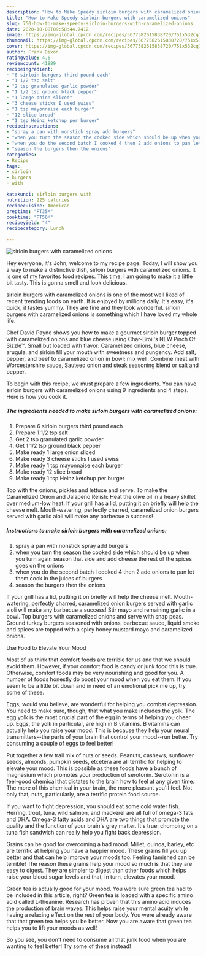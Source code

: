 ```yaml
---
description: "How to Make Speedy sirloin burgers with caramelized onions"
title: "How to Make Speedy sirloin burgers with caramelized onions"
slug: 750-how-to-make-speedy-sirloin-burgers-with-caramelized-onions
date: 2020-10-08T09:58:44.741Z
image: https://img-global.cpcdn.com/recipes/5677582615838720/751x532cq70/sirloin-burgers-with-caramelized-onions-recipe-main-photo.jpg
thumbnail: https://img-global.cpcdn.com/recipes/5677582615838720/751x532cq70/sirloin-burgers-with-caramelized-onions-recipe-main-photo.jpg
cover: https://img-global.cpcdn.com/recipes/5677582615838720/751x532cq70/sirloin-burgers-with-caramelized-onions-recipe-main-photo.jpg
author: Frank Dixon
ratingvalue: 4.6
reviewcount: 41889
recipeingredient:
- "6 sirloin burgers third pound each"
- "1 1/2 tsp salt"
- "2 tsp granulated garlic powder"
- "1 1/2 tsp ground black pepper"
- "1 large onion sliced"
- "3 cheese sticks I used swiss"
- "1 tsp mayonnaise each burger"
- "12 slice bread"
- "1 tsp Heinz ketchup per burger"
recipeinstructions:
- "spray a pan with nonstick spray add burgers"
- "when you turn the season the cooked side which should be up when you turn again season that side and add cheese the rest of the spices goes on the onions"
- "when you do the second batch I cooked 4 then 2 add onions to pan let them cook in the juices of burgers"
- "season the burgers then the onions"
categories:
- Recipe
tags:
- sirloin
- burgers
- with

katakunci: sirloin burgers with 
nutrition: 225 calories
recipecuisine: American
preptime: "PT35M"
cooktime: "PT56M"
recipeyield: "4"
recipecategory: Lunch

---
```



![sirloin burgers with caramelized onions](https://img-global.cpcdn.com/recipes/5677582615838720/751x532cq70/sirloin-burgers-with-caramelized-onions-recipe-main-photo.jpg)

Hey everyone, it's John, welcome to my recipe page. Today, I will show you a way to make a distinctive dish, sirloin burgers with caramelized onions. It is one of my favorites food recipes. This time, I am going to make it a little bit tasty. This is gonna smell and look delicious.

sirloin burgers with caramelized onions is one of the most well liked of recent trending foods on earth. It is enjoyed by millions daily. It's easy, it's quick, it tastes yummy. They are fine and they look wonderful. sirloin burgers with caramelized onions is something which I have loved my whole life.

Chef David Payne shows you how to make a gourmet sirloin burger topped with caramelized onions and blue cheese using Char-Broil&#39;s NEW Pinch Of Sizzle™. Small but loaded with flavor: Caramelized onions, blue cheese, arugula, and sirloin fill your mouth with sweetness and pungency. Add salt, pepper, and beef to caramelized onion in bowl; mix well. Combine meat with Worcestershire sauce, Sauteed onion and steak seasoning blend or salt and pepper.


To begin with this recipe, we must prepare a few ingredients. You can have sirloin burgers with caramelized onions using 9 ingredients and 4 steps. Here is how you cook it.

<!--inarticleads1-->

##### The ingredients needed to make sirloin burgers with caramelized onions:

1. Prepare 6 sirloin burgers third pound each
1. Prepare 1 1/2 tsp salt
1. Get 2 tsp granulated garlic powder
1. Get 1 1/2 tsp ground black pepper
1. Make ready 1 large onion sliced
1. Make ready 3 cheese sticks I used swiss
1. Make ready 1 tsp mayonnaise each burger
1. Make ready 12 slice bread
1. Make ready 1 tsp Heinz ketchup per burger


Top with the onions, pickles and lettuce and serve. To make the Caramelized Onion and Jalapeno Relish: Heat the olive oil in a heavy skillet over medium-low heat. If your grill has a lid, putting it on briefly will help the cheese melt. Mouth-watering, perfectly charred, caramelized onion burgers served with garlic aioli will make any barbecue a success! 

<!--inarticleads2-->

##### Instructions to make sirloin burgers with caramelized onions:

1. spray a pan with nonstick spray add burgers
1. when you turn the season the cooked side which should be up when you turn again season that side and add cheese the rest of the spices goes on the onions
1. when you do the second batch I cooked 4 then 2 add onions to pan let them cook in the juices of burgers
1. season the burgers then the onions


If your grill has a lid, putting it on briefly will help the cheese melt. Mouth-watering, perfectly charred, caramelized onion burgers served with garlic aioli will make any barbecue a success! Stir mayo and remaining garlic in a bowl. Top burgers with caramelized onions and serve with snap peas. Ground turkey burgers seasoned with onions, barbecue sauce, liquid smoke and spices are topped with a spicy honey mustard mayo and caramelized onions. 

Use Food to Elevate Your Mood


Most of us think that comfort foods are terrible for us and that we should avoid them. However, if your comfort food is candy or junk food this is true. Otherwise, comfort foods may be very nourishing and good for you. A number of foods honestly do boost your mood when you eat them. If you seem to be a little bit down and in need of an emotional pick me up, try some of these.

Eggs, would you believe, are wonderful for helping you combat depression. You need to make sure, though, that what you make includes the yolk. The egg yolk is the most crucial part of the egg in terms of helping you cheer up. Eggs, the yolk in particular, are high in B vitamins. B vitamins can actually help you raise your mood. This is because they help your neural transmitters--the parts of your brain that control your mood--run better. Try consuming a couple of eggs to feel better!

Put together a few trail mix of nuts or seeds. Peanuts, cashews, sunflower seeds, almonds, pumpkin seeds, etcetera are all terrific for helping to elevate your mood. This is possible as these foods have a bunch of magnesium which promotes your production of serotonin. Serotonin is a feel-good chemical that dictates to the brain how to feel at any given time. The more of this chemical in your brain, the more pleasant you'll feel. Not only that, nuts, particularly, are a terrific protein food source.

If you want to fight depression, you should eat some cold water fish. Herring, trout, tuna, wild salmon, and mackerel are all full of omega-3 fats and DHA. Omega-3 fatty acids and DHA are two things that promote the quality and the function of your brain's grey matter. It's true: chomping on a tuna fish sandwich can really help you fight back depression. 

Grains can be good for overcoming a bad mood. Millet, quinoa, barley, etc are terrific at helping you have a happier mood. These grains fill you up better and that can help improve your moods too. Feeling famished can be terrible! The reason these grains help your mood so much is that they are easy to digest. They are simpler to digest than other foods which helps raise your blood sugar levels and that, in turn, elevates your mood.

Green tea is actually good for your mood. You were sure green tea had to be included in this article, right? Green tea is loaded with a specific amino acid called L-theanine. Research has proven that this amino acid induces the production of brain waves. This helps raise your mental acuity while having a relaxing effect on the rest of your body. You were already aware that that green tea helps you be better. Now you are aware that green tea helps you to lift your moods as well!

So you see, you don't need to consume all that junk food when you are wanting to feel better! Try some of these instead!

